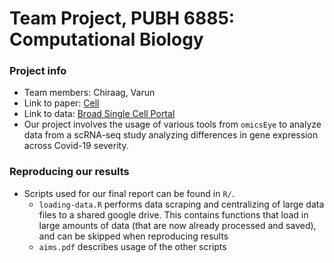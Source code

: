 # Team Project, PUBH 6885: Computational Biology

### Project info

-   Team members: Chiraag, Varun
-   Link to paper: [Cell](https://www.cell.com/cell/fulltext/S0092-8674(21)00882-5?_returnURL=https%3A%2F%2Flinkinghub.elsevier.com%2Fretrieve%2Fpii%2FS0092867421008825%3Fshowall%3Dtrue)
-   Link to data: [Broad Single Cell Portal](https://singlecell.broadinstitute.org/single_cell/study/SCP1289/impaired-local-intrinsic-immunity-to-sars-cov-2-infection-in-severe-covid-19#/)
-   Our project involves the usage of various tools from `omicsEye` to analyze data from a scRNA-seq study analyzing differences in gene expression across Covid-19 severity. 

### Reproducing our results

- Scripts used for our final report can be found in `R/`.
  - `loading-data.R` performs data scraping and centralizing of large data files to a shared google drive. This contains functions that load in large amounts of data (that are now already processed and saved), and can be skipped when reproducing results
  - `aims.pdf` describes usage of the other scripts
  
